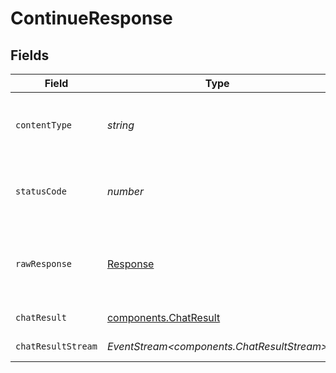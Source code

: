 # ContinueResponse


## Fields

| Field                                                                 | Type                                                                  | Required                                                              | Description                                                           |
| --------------------------------------------------------------------- | --------------------------------------------------------------------- | --------------------------------------------------------------------- | --------------------------------------------------------------------- |
| `contentType`                                                         | *string*                                                              | :heavy_check_mark:                                                    | HTTP response content type for this operation                         |
| `statusCode`                                                          | *number*                                                              | :heavy_check_mark:                                                    | HTTP response status code for this operation                          |
| `rawResponse`                                                         | [Response](https://developer.mozilla.org/en-US/docs/Web/API/Response) | :heavy_check_mark:                                                    | Raw HTTP response; suitable for custom response parsing               |
| `chatResult`                                                          | [components.ChatResult](../../models/components/chatresult.md)        | :heavy_minus_sign:                                                    | Successful Response                                                   |
| `chatResultStream`                                                    | *EventStream<components.ChatResultStream>*                            | :heavy_minus_sign:                                                    | Successful Response                                                   |